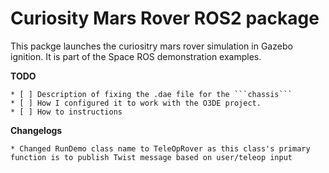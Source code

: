# Curiosity Mars Rover ROS2 package

This packge launches the curiositry mars rover simulation in Gazebo ignition. It is part of the Space ROS demonstration examples.

**TODO**

    * [ ] Description of fixing the .dae file for the ```chassis```
    * [ ] How I configured it to work with the O3DE project.
    * [ ] How to instructions

**Changelogs**

    * Changed RunDemo class name to TeleOpRover as this class's primary function is to publish Twist message based on user/teleop input